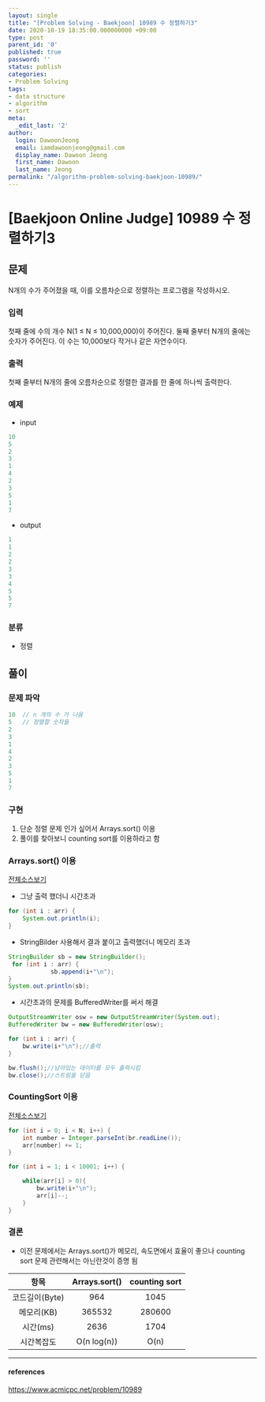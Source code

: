 ```yaml
---
layout: single
title: "[Problem Solving - Baekjoon] 10989 수 정렬하기3"
date: 2020-10-19 18:35:00.000000000 +09:00
type: post
parent_id: '0'
published: true
password: ''
status: publish
categories:
- Problem Solving
tags:
- data structure
- algorithm
- sort
meta:
  _edit_last: '2'
author:
  login: DawoonJeong
  email: iamdawoonjeong@gmail.com
  display_name: Dawoon Jeong
  first_name: Dawoon
  last_name: Jeong
permalink: "/algorithm-problem-solving-baekjoon-10989/"
---
```

# [Baekjoon Online Judge] 10989 수 정렬하기3

## 문제
N개의 수가 주어졌을 때, 이를 오름차순으로 정렬하는 프로그램을 작성하시오.

### 입력
첫째 줄에 수의 개수 N(1 ≤ N ≤ 10,000,000)이 주어진다. 둘째 줄부터 N개의 줄에는 숫자가 주어진다. 이 수는 10,000보다 작거나 같은 자연수이다.

### 출력
첫째 줄부터 N개의 줄에 오름차순으로 정렬한 결과를 한 줄에 하나씩 출력한다.

### 예제

- input
```java
10
5
2
3
1
4
2
3
5
1
7
```

- output
```java
1
1
2
2
3
3
4
5
5
7
```

### 분류
- 정렬


## 풀이

### 문제 파악

```java
10  // n 개의 수 가 나옴  
5   // 정렬할 숫자들
2
3
1
4
2
3
5
1
7
```

### 구현
1. 단순 정렬 문제 인가 싶어서 Arrays.sort() 이용
2. 풀이를 찾아보니 counting sort를 이용하라고 함


### Arrays.sort() 이용

[전체소스보기](https://github.com/iamdawoonjeong/java-datastructure-algorithm/blob/master/java-algorithm-problem-solving/src/baekjoon/sortNumbers10989/MainAPI.java)

- 그냥 출력 했더니 시간초과

```java
for (int i : arr) {
    System.out.println(i);
}
```

- StringBilder 사용해서 결과 붙이고 출력했더니 메모리 초과

```java
StringBuilder sb = new StringBuilder();
 for (int i : arr) {
            sb.append(i+"\n");
}
System.out.println(sb);       
```


- 시간초과의 문제를 BufferedWriter를 써서 해결

```java
OutputStreamWriter osw = new OutputStreamWriter(System.out);
BufferedWriter bw = new BufferedWriter(osw);

for (int i : arr) {
    bw.write(i+"\n");//출력
}

bw.flush();//남아있는 데이터를 모두 출력시킴
bw.close();//스트림을 닫음
```



### CountingSort 이용

[전체소스보기](https://github.com/iamdawoonjeong/java-datastructure-algorithm/blob/master/java-algorithm-problem-solving/src/baekjoon/sortNumbers10989/Main.java)

```java
for (int i = 0; i < N; i++) {
    int number = Integer.parseInt(br.readLine());
    arr[number] += 1;
}

for (int i = 1; i < 10001; i++) {

    while(arr[i] > 0){
        bw.write(i+"\n");
        arr[i]--;
    }
}
```


### 결론

- 이전 문제에서는 Arrays.sort()가 메모리, 속도면에서 효율이 좋으나 counting sort 문제 관련해서는 아닌란것이 증명 됨  


| 항목	   | Arrays.sort() |  counting sort |
|:--------:|:--------:|:--------:|
|  코드길이(Byte) |  964    |   1045 	|
|  메모리(KB) 	 |  365532 	|  280600 	|
|  시간(ms) 	     |  2636 	|  1704   	|
|  시간복잡도     | O(n log(n))  | O(n) 	|




---

#### references
<https://www.acmicpc.net/problem/10989>
